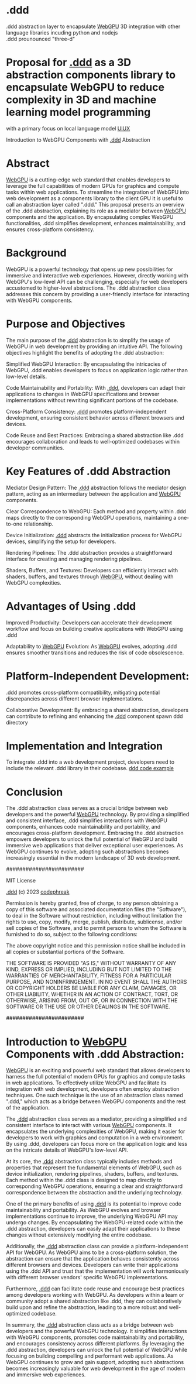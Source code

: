 # .ddd
.ddd abstraction layer to encapsulate <a href="https://github.com/webmindml/.github">WebGPU</a> 3D integration with other language libraries incuding python and nodejs<br />
.ddd prounounced "three-d"<br />

# Proposal for <a href="https://github.com/webmindml/prepostprocess.ddd/blob/main/ddd.ddd">.ddd</a> as a 3D abstraction components library to encapsulate WebGPU to reduce complexity in 3D and machine learning model programming<br />
with a primary focus on local language model <a href="https://github.com/Faicey">UIUX</a><br />

Introduction to WebGPU Components with <a href="https://github.com/webmindml/ddd">.ddd</a> Abstraction<br />
# Abstract<br />

<a href="https://github.com/webmindml/.github">WebGPU</a> is a cutting-edge web standard that enables developers to leverage the full capabilities of modern GPUs for graphics and compute tasks within web applications. To streamline the integration of WebGPU into web development as a components library to the client GPU it is useful to call an abstraction layer called ".ddd." This proposal presents an overview of the .ddd abstraction, explaining its role as a mediator between <a href="https://github.com/webmindml/.github">WebGPU</a> components and the application. By encapsulating complex WebGPU functionalities, .ddd simplifies development, enhances maintainability, and ensures cross-platform consistency.<br />
# Background<br />

WebGPU is a powerful technology that opens up new possibilities for immersive and interactive web experiences. However, directly working with WebGPU's low-level API can be challenging, especially for web developers accustomed to higher-level abstractions. The .ddd abstraction class addresses this concern by providing a user-friendly interface for interacting with WebGPU components.<br />
# Purpose and Objectives<br />

The main purpose of the <a href="https://github.com/webmindml/prepostprocess.ddd/blob/main/ddd.ddd">.ddd</a> abstraction is to simplify the usage of WebGPU in web development by providing an intuitive API. The following objectives highlight the benefits of adopting the .ddd abstraction:

  Simplified WebGPU Interaction: By encapsulating the intricacies of WebGPU, .ddd enables developers to focus on application logic rather than low-level details.

  Code Maintainability and Portability: With <a href="https://github.com/webmindml/ddd">.ddd</a>, developers can adapt their applications to changes in WebGPU specifications and browser implementations without rewriting significant portions of the codebase.

  Cross-Platform Consistency: <a href="https://github.com/webmindml/prepostprocess.ddd/blob/main/README.md">.ddd</a> promotes platform-independent development, ensuring consistent behavior across different browsers and devices.

  Code Reuse and Best Practices: Embracing a shared abstraction like .ddd encourages collaboration and leads to well-optimized codebases within developer communities.<br />

# Key Features of .ddd Abstraction<br />

  Mediator Design Pattern: The <a href="https://github.com/webmindml/prepostprocess.ddd/blob/main/ddd.ddd">.ddd</a> abstraction follows the mediator design pattern, acting as an intermediary between the application and <a href="https://github.com/webmindml/ddd">WebGPU</a> components.

  Clear Correspondence to WebGPU: Each method and property within .ddd maps directly to the corresponding WebGPU operations, maintaining a one-to-one relationship.

  Device Initialization: <a href="https://github.com/webmindml/ddd">.ddd</a> abstracts the initialization process for WebGPU devices, simplifying the setup for developers.

  Rendering Pipelines: The .ddd abstraction provides a straightforward interface for creating and managing rendering pipelines.

  Shaders, Buffers, and Textures: Developers can efficiently interact with shaders, buffers, and textures through <a href="https://github.com/webmindml/.github">WebGPU</a>, without dealing with WebGPU complexities.<br />
# Advantages of Using .ddd<br />

  Improved Productivity: Developers can accelerate their development workflow and focus on building creative applications with WebGPU using .ddd<br />

  Adaptability to <a href="https://github.com/webmindml/ddd">WebGPU</a> Evolution: As <a href="https://github.com/webmindml/ddd">WebGPU</a> evolves, adopting .ddd ensures smoother transitions and reduces the risk of code obsolescence.

# Platform-Independent Development:<br />
.ddd promotes cross-platform compatibility, mitigating potential discrepancies across different browser implementations.

  Collaborative Development: By embracing a shared abstraction, developers can contribute to refining and enhancing the <a href="https://github.com/webmindml/prepostprocess.ddd/blob/main/ddd.ddd">.ddd</a> component spawn ddd directory<br />

# Implementation and Integration<br />

To integrate .ddd into a web development project, developers need to include the relevant .ddd library in their codebase. <a href="https://github.com/webmindml/.ddd/blob/main/example.ddd">ddd code example</a><br />
# Conclusion<br />

The .ddd abstraction class serves as a crucial bridge between web developers and the powerful <a href="https://github.com/webmindml/.github">WebGPU</a> technology. By providing a simplified and consistent interface, .ddd simplifies interactions with WebGPU components, enhances code maintainability and portability, and encourages cross-platform development. Embracing the .ddd abstraction empowers developers to unlock the full potential of WebGPU and build immersive web applications that deliver exceptional user experiences. As WebGPU continues to evolve, adopting such abstractions becomes increasingly essential in the modern landscape of 3D web development.<br />

########################

MIT License

<a href="https://github.com/webmindml/prepostprocess.ddd/blob/main/README.md">.ddd</a> (c) 2023 <a href="https://github.com/Professor-Codephreak">codephreak</a> 

Permission is hereby granted, free of charge, to any person obtaining a copy of this software and associated documentation files (the "Software"), to deal in the Software without restriction, including without limitation the rights to use, copy, modify, merge, publish, distribute, sublicense, and/or sell copies of the Software, and to permit persons to whom the Software is furnished to do so, subject to the following conditions:

The above copyright notice and this permission notice shall be included in all copies or substantial portions of the Software.

THE SOFTWARE IS PROVIDED "AS IS," WITHOUT WARRANTY OF ANY KIND, EXPRESS OR IMPLIED, INCLUDING BUT NOT LIMITED TO THE WARRANTIES OF MERCHANTABILITY, FITNESS FOR A PARTICULAR PURPOSE, AND NONINFRINGEMENT. IN NO EVENT SHALL THE AUTHORS OR COPYRIGHT HOLDERS BE LIABLE FOR ANY CLAIM, DAMAGES, OR OTHER LIABILITY, WHETHER IN AN ACTION OF CONTRACT, TORT, OR OTHERWISE, ARISING FROM, OUT OF, OR IN CONNECTION WITH THE SOFTWARE OR THE USE OR OTHER DEALINGS IN THE SOFTWARE.<br />

########################<br />

# Introduction to <a href="https://github.com/webmindml/.github">WebGPU</a> Components with .ddd Abstraction:<br />

<a href="https://github.com/webmindml/.github">WebGPU</a> is an exciting and powerful web standard that allows developers to harness the full potential of modern GPUs for graphics and compute tasks in web applications. To effectively utilize WebGPU and facilitate its integration with web development, developers often employ abstraction techniques. One such technique is the use of an abstraction class named ".ddd," which acts as a bridge between WebGPU components and the rest of the application.<br />

The <a href="https://github.com/webmindml/ddd">.ddd</a> abstraction class serves as a mediator, providing a simplified and consistent interface to interact with various <a href="https://github.com/webmindml/.github">WebGPU</a> components. It encapsulates the underlying complexities of WebGPU, making it easier for developers to work with graphics and computation in a web environment. By using .ddd, developers can focus more on the application logic and less on the intricate details of WebGPU's low-level API.<br />

At its core, the <a href="https://github.com/webmindml/ddd">.ddd</a> abstraction class typically includes methods and properties that represent the fundamental elements of WebGPU, such as device initialization, rendering pipelines, shaders, buffers, and textures. Each method within the .ddd class is designed to map directly to corresponding WebGPU operations, ensuring a clear and straightforward correspondence between the abstraction and the underlying technology.<br />

One of the primary benefits of using <a href="https://github.com/webmindml/ddd">.ddd</a> is its potential to improve code maintainability and portability. As WebGPU evolves and browser implementations continue to improve, the underlying WebGPU API may undergo changes. By encapsulating the WebGPU-related code within the .ddd abstraction, developers can easily adapt their applications to these changes without extensively modifying the entire codebase.<br />

Additionally, the <a href="https://github.com/webmindml/ddd">.ddd</a> abstraction class can provide a platform-independent API for WebGPU. As WebGPU aims to be a cross-platform solution, the abstraction can ensure that the application behaves consistently across different browsers and devices. Developers can write their applications using the .ddd API and trust that the implementation will work harmoniously with different browser vendors' specific WebGPU implementations.<br />

Furthermore, <a href="https://github.com/webmindml/ddd">.ddd</a> can facilitate code reuse and encourage best practices among developers working with WebGPU. As developers within a team or community adopt a shared abstraction like .ddd, they can collaboratively build upon and refine the abstraction, leading to a more robust and well-optimized codebase.<br />

In summary, the <a href="https://github.com/webmindml/ddd">.ddd</a> abstraction class acts as a bridge between web developers and the powerful WebGPU technology. It simplifies interactions with WebGPU components, promotes code maintainability and portability, and encourages consistency across different platforms. By leveraging the .ddd abstraction, developers can unlock the full potential of WebGPU while focusing on building compelling and performant web applications. As WebGPU continues to grow and gain support, adopting such abstractions becomes increasingly valuable for web development in the age of modern and immersive web experiences.<br />
